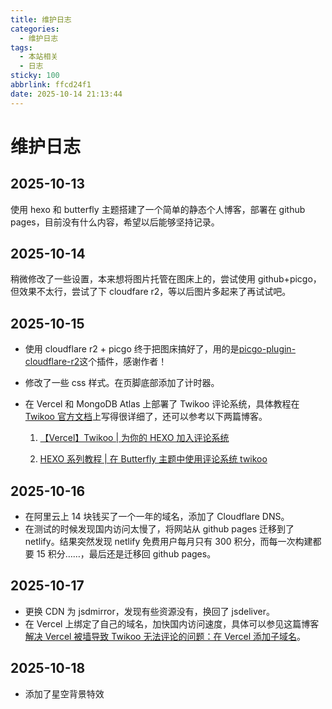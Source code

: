 ```yaml
---
title: 维护日志
categories:
  - 维护日志
tags:
  - 本站相关
  - 日志
sticky: 100
abbrlink: ffcd24f1
date: 2025-10-14 21:13:44
---
```


# 维护日志

## 2025-10-13

使用 hexo 和 butterfly 主题搭建了一个简单的静态个人博客，部署在 github pages，目前没有什么内容，希望以后能够坚持记录。

## 2025-10-14

稍微修改了一些设置，本来想将图片托管在图床上的，尝试使用 github+picgo，但效果不太行，尝试了下 cloudfare r2，等以后图片多起来了再试试吧。

## 2025-10-15

- 使用 cloudflare r2 + picgo 终于把图床搞好了，用的是[picgo-plugin-cloudflare-r2](https://github.com/JYbill/picgo-plugin-cloudflare-r2)这个插件，感谢作者！

- 修改了一些 css 样式。在页脚底部添加了计时器。

- 在 Vercel 和 MongoDB Atlas 上部署了 Twikoo 评论系统，具体教程在[Twikoo 官方文档](https://twikoo.js.org/intro.html)上写得很详细了，还可以参考以下两篇博客。

  1.  [【Vercel】Twikoo | 为你的 HEXO 加入评论系统](https://tech.yemengstar.com/vercel-twikoo-comment-your-hexo/)

  2.  [HEXO 系列教程 | 在 Butterfly 主题中使用评论系统 twikoo](https://tech.yemengstar.com/hexo-tutorial-theme-butterfly-comments/)

## 2025-10-16

- 在阿里云上 14 块钱买了一个一年的域名，添加了 Cloudflare DNS。
- 在测试的时候发现国内访问太慢了，将网站从 github pages 迁移到了 netlify。结果突然发现 netlify 免费用户每月只有 300 积分，而每一次构建都要 15 积分……，最后还是迁移回 github pages。

## 2025-10-17

- 更换 CDN 为 jsdmirror，发现有些资源没有，换回了 jsdeliver。
- 在 Vercel 上绑定了自己的域名，加快国内访问速度，具体可以参见这篇博客[解决 Vercel 被墙导致 Twikoo 无法评论的问题：在 Vercel 添加子域名](https://thirdshire.com/vercel-custom-subdomain/)。

## 2025-10-18

- 添加了星空背景特效
